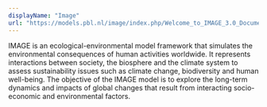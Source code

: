 ```yaml
---
displayName: "Image"
url: "https://models.pbl.nl/image/index.php/Welcome_to_IMAGE_3.0_Documentation"
---
```


IMAGE is an ecological-environmental model framework that simulates the environmental consequences of human activities worldwide. It represents interactions between society, the biosphere and the climate system to assess sustainability issues such as climate change, biodiversity and human well-being. The objective of the IMAGE model is to explore the long-term dynamics and impacts of global changes that result from interacting socio-economic and environmental factors.